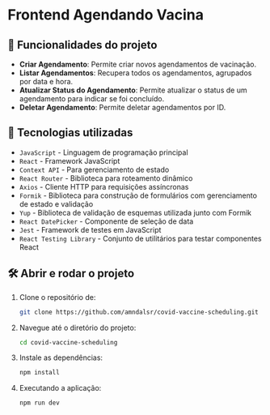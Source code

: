 # Frontend Agendando Vacina 

## 🔨 Funcionalidades do projeto

- **Criar Agendamento**: Permite criar novos agendamentos de vacinação.
- **Listar Agendamentos**: Recupera todos os agendamentos, agrupados por data e hora.
- **Atualizar Status do Agendamento**: Permite atualizar o status de um agendamento para indicar se foi concluído.
- **Deletar Agendamento**: Permite deletar agendamentos por ID.

## 🚀 Tecnologias utilizadas

- `JavaScript` - Linguagem de programação principal 
- `React` - Framework JavaScript
- `Context API` - Para gerenciamento de estado
- `React Router` - Biblioteca para roteamento dinâmico
- `Axios` - Cliente HTTP para requisições assíncronas
- `Formik` - Biblioteca para construção de formulários com gerenciamento de estado e validação
- `Yup` - Biblioteca de validação de esquemas utilizada junto com Formik
- `React DatePicker` - Componente de seleção de data
- `Jest` - Framework de testes em JavaScript
- `React Testing Library` - Conjunto de utilitários para testar componentes React

## 🛠️ Abrir e rodar o projeto

1. Clone o repositório de:
    ```sh
    git clone https://github.com/amndalsr/covid-vaccine-scheduling.git
    ```

2. Navegue até o diretório do projeto:
    ```sh
    cd covid-vaccine-scheduling
    ```

3. Instale as dependências:
    ```sh
    npm install
    ```
    
4. Executando a aplicação:
    ```sh
    npm run dev
    ```
    
